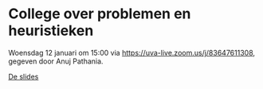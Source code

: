 # College over problemen en heuristieken

Woensdag 12 januari om 15:00 via <https://uva-live.zoom.us/j/83647611308>, gegeven door Anuj Pathania.

[De slides](/course/lectures/20%20problemen/problems_slides.pdf)
